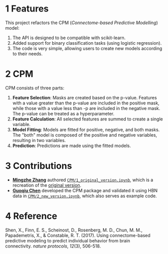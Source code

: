 # 1 Features
This project refactors the CPM (*Connectome-based Predictive Modelling*) model:
1. The API is designed to be compatible with scikit-learn.
2. Added support for binary classification tasks (using logistic regression).
3. The code is very simple, allowing users to create new models according to their needs.

# 2 CPM
CPM consists of three parts:
1. **Feature Selection**: Masks are created based on the p-value. Features with a value greater than the p-value are included in the positive mask, while those with a value less than -p are included in the negative mask. The p-value can be treated as a hyperparameter.
2. **Feature Calculation**: All selected features are summed to create a single variable.
3. **Model Fitting**: Models are fitted for positive, negative, and both masks. The "both" model is composed of the positive and negative variables, resulting in two variables.
4. **Prediction**: Predictions are made using the fitted models.

# 3 Contributions
- **[Mingzhe Zhang](https://github.com/psyMingzheZhang)** authored [`CPM/1_original_version.ipynb`](https://github.com/PsyChen1998/CPM/blob/main/CPM/1_original_version.ipynb), which is a recreation of the [original version](https://github.com/YaleMRRC/CPM).
- **[Guoqiu Chen](https://github.com/PsyChen1998)** developed the CPM package and validated it using HBN data in [`CPM/2_new_version.ipynb`](https://github.com/PsyChen1998/CPM/blob/main/CPM/2_new_version.ipynb), which also serves as example code.

# 4 Reference
Shen, X., Finn, E. S., Scheinost, D., Rosenberg, M. D., Chun, M. M., Papademetris, X., & Constable, R. T. (2017). Using connectome-based predictive modeling to predict individual behavior from brain connectivity. _nature protocols_, _12_(3), 506-518.
